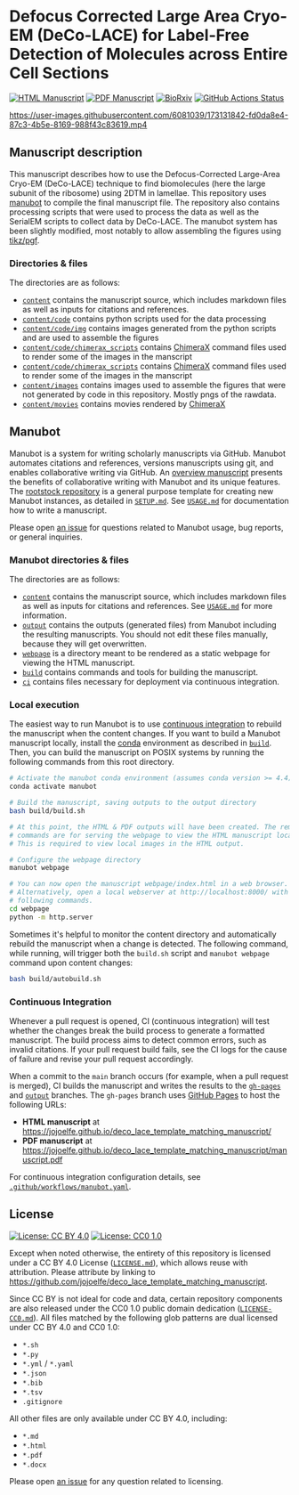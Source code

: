 # Defocus Corrected Large Area Cryo-EM (DeCo-LACE) for Label-Free Detection of Molecules across Entire Cell Sections

<!-- usage note: edit the H1 title above to personalize the manuscript -->

[![HTML Manuscript](https://img.shields.io/badge/manuscript-HTML-blue.svg)](https://jojoelfe.github.io/deco_lace_template_matching_manuscript/)
[![PDF Manuscript](https://img.shields.io/badge/manuscript-PDF-blue.svg)](https://jojoelfe.github.io/deco_lace_template_matching_manuscript/manuscript.pdf)
[![BioRxiv](https://img.shields.io/badge/manuscript-bioRxiv-critical)](https://doi.org/10.1101/2022.06.13.495969)
[![GitHub Actions Status](https://github.com/jojoelfe/deco_lace_template_matching_manuscript/workflows/Manubot/badge.svg)](https://github.com/jojoelfe/deco_lace_template_matching_manuscript/actions)
<!-- usage note: delete CI badges above for services not used by your manuscript -->

https://user-images.githubusercontent.com/6081039/173131842-fd0da8e4-87c3-4b5e-8169-988f43c83619.mp4

## Manuscript description

<!-- usage note: edit this section. -->

This manuscript describes how to use the Defocus-Corrected Large-Area Cryo-EM (DeCo-LACE) technique to find biomolecules (here the large subunit of the ribosome) using 2DTM in lamellae. This repository uses [manubot](https://greenelab.github.io/meta-review/ "Open collaborative writing with Manubot") to compile the final manuscript file. The repository also contains processing scripts that were used to process the data as well as the SerialEM scripts to collect data by DeCo-LACE. The manubot system has been slightly modified, most notably to allow assembling the figures using [tikz/pgf](https://github.com/pgf-tikz/pgf).

### Directories & files

The directories are as follows:

+ [`content`](content) contains the manuscript source, which includes markdown files as well as inputs for citations and references.
+ [`content/code`](content/code) contains python scripts used for the data processing
+ [`content/code/img`](content/code/img) contains images generated from the python scripts and are used to assemble the figures
+ [`content/code/chimerax_scripts`](content/code/chimerax_scripts/) contains [ChimeraX](https://www.cgl.ucsf.edu/chimerax/) command files used to render some of the images in the manscript
+ [`content/code/chimerax_scripts`](content/code/chimerax_scripts/) contains [ChimeraX](https://www.cgl.ucsf.edu/chimerax/) command files used to render some of the images in the manscript
+ [`content/images`](content/images/) contains images used to assemble the figures that were not generated by code in this repository. Mostly pngs of the rawdata.
+ [`content/movies`](content/movies/) contains movies rendered by [ChimeraX](https://www.cgl.ucsf.edu/chimerax/)

## Manubot

<!-- usage note: do not edit this section -->

Manubot is a system for writing scholarly manuscripts via GitHub.
Manubot automates citations and references, versions manuscripts using git, and enables collaborative writing via GitHub.
An [overview manuscript](https://greenelab.github.io/meta-review/ "Open collaborative writing with Manubot") presents the benefits of collaborative writing with Manubot and its unique features.
The [rootstock repository](https://git.io/fhQH1) is a general purpose template for creating new Manubot instances, as detailed in [`SETUP.md`](SETUP.md).
See [`USAGE.md`](USAGE.md) for documentation how to write a manuscript.

Please open [an issue](https://git.io/fhQHM) for questions related to Manubot usage, bug reports, or general inquiries.

### Manubot directories & files

The directories are as follows:

+ [`content`](content) contains the manuscript source, which includes markdown files as well as inputs for citations and references.
  See [`USAGE.md`](USAGE.md) for more information.
+ [`output`](output) contains the outputs (generated files) from Manubot including the resulting manuscripts.
  You should not edit these files manually, because they will get overwritten.
+ [`webpage`](webpage) is a directory meant to be rendered as a static webpage for viewing the HTML manuscript.
+ [`build`](build) contains commands and tools for building the manuscript.
+ [`ci`](ci) contains files necessary for deployment via continuous integration.

### Local execution

The easiest way to run Manubot is to use [continuous integration](#continuous-integration) to rebuild the manuscript when the content changes.
If you want to build a Manubot manuscript locally, install the [conda](https://conda.io) environment as described in [`build`](build).
Then, you can build the manuscript on POSIX systems by running the following commands from this root directory.

```sh
# Activate the manubot conda environment (assumes conda version >= 4.4)
conda activate manubot

# Build the manuscript, saving outputs to the output directory
bash build/build.sh

# At this point, the HTML & PDF outputs will have been created. The remaining
# commands are for serving the webpage to view the HTML manuscript locally.
# This is required to view local images in the HTML output.

# Configure the webpage directory
manubot webpage

# You can now open the manuscript webpage/index.html in a web browser.
# Alternatively, open a local webserver at http://localhost:8000/ with the
# following commands.
cd webpage
python -m http.server
```

Sometimes it's helpful to monitor the content directory and automatically rebuild the manuscript when a change is detected.
The following command, while running, will trigger both the `build.sh` script and `manubot webpage` command upon content changes:

```sh
bash build/autobuild.sh
```

### Continuous Integration

Whenever a pull request is opened, CI (continuous integration) will test whether the changes break the build process to generate a formatted manuscript.
The build process aims to detect common errors, such as invalid citations.
If your pull request build fails, see the CI logs for the cause of failure and revise your pull request accordingly.

When a commit to the `main` branch occurs (for example, when a pull request is merged), CI builds the manuscript and writes the results to the [`gh-pages`](https://github.com/jojoelfe/deco_lace_template_matching_manuscript/tree/gh-pages) and [`output`](https://github.com/jojoelfe/deco_lace_template_matching_manuscript/tree/output) branches.
The `gh-pages` branch uses [GitHub Pages](https://pages.github.com/) to host the following URLs:

+ **HTML manuscript** at https://jojoelfe.github.io/deco_lace_template_matching_manuscript/
+ **PDF manuscript** at https://jojoelfe.github.io/deco_lace_template_matching_manuscript/manuscript.pdf

For continuous integration configuration details, see [`.github/workflows/manubot.yaml`](.github/workflows/manubot.yaml).

## License

<!--
usage note: edit this section to change the license of your manuscript or source code changes to this repository.
We encourage users to openly license their manuscripts, which is the default as specified below.
-->

[![License: CC BY 4.0](https://img.shields.io/badge/License%20All-CC%20BY%204.0-lightgrey.svg)](http://creativecommons.org/licenses/by/4.0/)
[![License: CC0 1.0](https://img.shields.io/badge/License%20Parts-CC0%201.0-lightgrey.svg)](https://creativecommons.org/publicdomain/zero/1.0/)

Except when noted otherwise, the entirety of this repository is licensed under a CC BY 4.0 License ([`LICENSE.md`](LICENSE.md)), which allows reuse with attribution.
Please attribute by linking to https://github.com/jojoelfe/deco_lace_template_matching_manuscript.

Since CC BY is not ideal for code and data, certain repository components are also released under the CC0 1.0 public domain dedication ([`LICENSE-CC0.md`](LICENSE-CC0.md)).
All files matched by the following glob patterns are dual licensed under CC BY 4.0 and CC0 1.0:

+ `*.sh`
+ `*.py`
+ `*.yml` / `*.yaml`
+ `*.json`
+ `*.bib`
+ `*.tsv`
+ `.gitignore`

All other files are only available under CC BY 4.0, including:

+ `*.md`
+ `*.html`
+ `*.pdf`
+ `*.docx`

Please open [an issue](https://github.com/jojoelfe/deco_lace_template_matching_manuscript/issues) for any question related to licensing.
